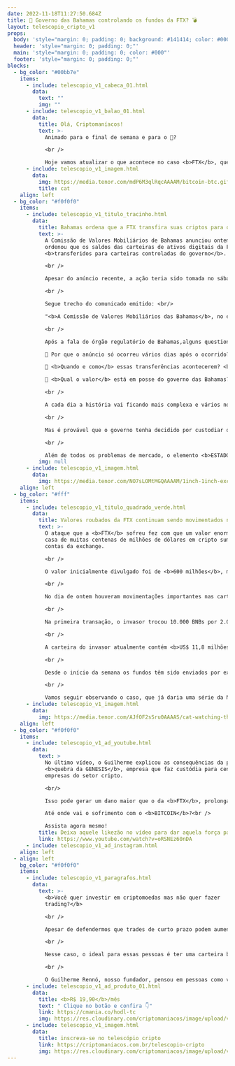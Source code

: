 ```yaml
---
date: 2022-11-18T11:27:50.684Z
title: 🤯 Governo das Bahamas controlando os fundos da FTX? 💣
layout: telescopio_cripto_v1
props:
  body: 'style="margin: 0; padding: 0; background: #141414; color: #000"'
  header: 'style="margin: 0; padding: 0;"'
  main: 'style="margin: 0; padding: 0; color: #000"'
  footer: 'style="margin: 0; padding: 0;"'
blocks:
  - bg_color: "#00bb7e"
    items:
      - include: telescopio_v1_cabeca_01.html
        data:
          text: ""
          img: ""
      - include: telescopio_v1_balao_01.html
        data:
          title: Olá, Criptomaníacos!
          text: >-
            Animado para o final de semana e para o 🔭?

            <br />

            Hoje vamos atualizar o que acontece no caso <b>FTX</b>, que continua sendo o principal assunto das rodas de conversa cripto pelo mundo afora…
      - include: telescopio_v1_imagem.html
        data:
          img: https://media.tenor.com/mdP6M3qlRqcAAAAM/bitcoin-btc.gif
          title: cat
    align: left
  - bg_color: "#f0f0f0"
    items:
      - include: telescopio_v1_titulo_tracinho.html
        data:
          title: Bahamas ordena que a FTX transfira suas criptos para o governo
          text: >-
            A Comissão de Valores Mobiliários de Bahamas anunciou ontem que
            ordenou que os saldos das carteiras de ativos digitais da FTX fossem
            <b>transferidos para carteiras controladas do governo</b>. 

            <br />

            Apesar do anúncio recente, a ação teria sido tomada no sábado passado. 

            <br />

            Segue trecho do comunicado emitido: <br/>

            "<b>A Comissão de Valores Mobiliários das Bahamas</b>, no exercício de seus poderes como regulador agindo sob a autoridade de uma ordem feita pela Suprema Corte das Bahamas, <b>tomou a ação de direcionar a transferência de todos os ativos digitais de FTX Digital Markets Ltd. para uma carteira digital controlada pela Comissão</b>, para custódia. Uma ação regulatória provisória urgente foi necessária para proteger os interesses dos clientes e credores da FTX."

            <br />

            Após a fala do órgão regulatório de Bahamas,alguns questionamentos ficaram sem uma resposta clara: <br/>

            🤔 Por que o anúncio só ocorreu vários dias após o ocorrido? <br/>

            🤔 <b>Quando e como</b> essas transferências acontecerem? <br/>

            🤔 <b>Qual o valor</b> está em posse do governo das Bahamas? 

            <br />

            A cada dia a história vai ficando mais complexa e vários novos desdobramentos podem aparecer a qualquer momento.

            <br />

            Mas é provável que o governo tenha decidido por custodiar os fundos da exchange após a <b>atividade hacker</b> que levou milhões de dólares das carteiras da FTX. Há quem acuse o próprio Sam Bankman-Fried e outros funcionários da corretora pelo roubo.

            <br />

            Além de todos os problemas de mercado, o elemento <b>ESTADO</b> entra de vez na história para diminuir a transparência e multiplicar a burocracia na tentativa dos investidores de reaver seu dinheirinho. 💸💸💸
          img: null
      - include: telescopio_v1_imagem.html
        data:
          img: https://media.tenor.com/NO7sLOMtMGQAAAAM/1inch-1inch-exchange.gif
    align: left
  - bg_color: "#fff"
    items:
      - include: telescopio_v1_titulo_quadrado_verde.html
        data:
          title: Valores roubados da FTX continuam sendo movimentados no mercado
          text: >-
            O ataque que a <b>FTX</b> sofreu fez com que um valor enorme, na
            casa de muitas centenas de milhões de dólares em cripto sumissem das
            contas da exchange. 

            <br />

            O valor inicialmente divulgado foi de <b>600 milhões</b>, mas pelo que parece o problema <b>pode ser muito maior do que isso</b>.

            <br />

            No dia de ontem houveram movimentações importantes nas carteiras do ladrãozinho!

            <br />

            Na primeira transação, o invasor trocou 10.000 BNBs por 2.001,5 ETH, avaliados em cerca de US$ 2,4 milhões. Na segunda, o hacker trocou US$ 3,69 milhões de BNBs por BUSD. Por fim, o hacker então trocou 5.014,26 BNBs por US$ 1,29 milhão em BUSD.

            <br />

            A carteira do invasor atualmente contém <b>US$ 11,8 milhões em tokens BNB</b> e detém cerca de <b>290.000 ETH</b>, tornando o hacker o <b>34º maior detentor de ETH</b>. Um despejo dessas moedas no mercado pode fazer com que as cotações dos ativos envolvidos sofram um duro impacto.

            <br />

            Desde o início da semana os fundos têm sido enviados por exchanges descentralizadas, como a <b>PancakeSwap</b>, e as autoridades monitoram cada movimento, alegando saber a identidade do autor das ações (cuja identidade ainda não foi divulgada).

            <br />

            Vamos seguir observando o caso, que já daria uma série da Netflix digna de premiações.
      - include: telescopio_v1_imagem.html
        data:
          img: https://media.tenor.com/AJfOF2sSru0AAAAS/cat-watching-the-laptop-light-on-cat-meme.gif
    align: left
  - bg_color: "#f0f0f0"
    items:
      - include: telescopio_v1_ad_youtube.html
        data:
          text: >
            No último vídeo, o Guilherme explicou as consequências da possível
            <b>quebra da GENESIS</b>, empresa que faz custódia para centenas de
            empresas do setor cripto.

            <br/>

            Isso pode gerar um dano maior que o da <b>FTX</b>, prolongando o Inverno Cripto? <br/>

            Até onde vai o sofrimento com o <b>BITCOIN</b>?<br />

            Assista agora mesmo!
          title: Deixa aquele likezão no vídeo para dar aquela força para o canal!
          link: https://www.youtube.com/watch?v=oRSNEz60nDA
      - include: telescopio_v1_ad_instagram.html
    align: left
  - align: left
    bg_color: "#f0f0f0"
    items:
      - include: telescopio_v1_paragrafos.html
        data:
          text: >-
            <b>Você quer investir em criptomoedas mas não quer fazer
            trading?</b>

            <br />

            Apesar de defendermos que trades de curto prazo podem aumentar sua rentabilidade, entendemos que nem todo mundo tem o tempo disponível pra operar.

            <br />

            Nesse caso, o ideal para essas pessoas é ter uma carteira bem fundamentada para o longo prazo, cujo objetivo seja acumular Bitcoins.

            <br />

            O Guilherme Rennó, nosso fundador, pensou em pessoas como você e decidiu criar a Carteira HODL, voltada para quem quer dar o primeiro passo no mercado cripto sem se preocupar em operar todo dia.
      - include: telescopio_v1_ad_produto_01.html
        data:
          title: <b>R$ 19,90</b>/mês
          text: " Clique no botão e confira 👇"
          link: https://cmania.co/hodl-tc
          img: https://res.cloudinary.com/criptomaniacos/image/upload/v1661372975/telescopio/produtos/logo_carteira_hodl_mhzjq6.png
      - include: telescopio_v1_imagem.html
        data:
          title: inscreva-se no telescópio cripto
          link: https://criptomaniacos.com.br/telescopio-cripto
          img: https://res.cloudinary.com/criptomaniacos/image/upload/v1662133224/telescopio/inscreva-se-telescopio.png
---
```

